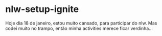 # nlw-setup-ignite
Hoje dia 18 de janeiro, estou muito cansado, para participar do nlw.
Mas codei muito no trampo, então minha activities merece ficar verdinha...
